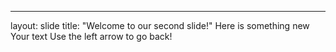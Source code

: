 
---
layout: slide
title: "Welcome to our second slide!"
Here is something new
Your text
Use the left arrow to go back!
